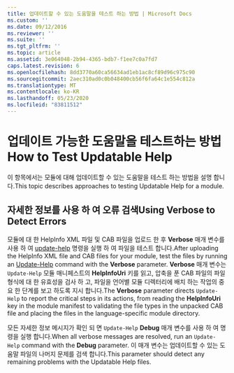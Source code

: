 ```yaml
---
title: 업데이트할 수 있는 도움말을 테스트 하는 방법 | Microsoft Docs
ms.custom: ''
ms.date: 09/12/2016
ms.reviewer: ''
ms.suite: ''
ms.tgt_pltfrm: ''
ms.topic: article
ms.assetid: 3e064048-2b94-4365-bdb7-f1ee7c0a7fd7
caps.latest.revision: 6
ms.openlocfilehash: 8dd3770a60ca56634ad1eb1ac8cf89d96c975c90
ms.sourcegitcommit: 2aec310ad0c0b048400cb56f6fa64c1e554c812a
ms.translationtype: MT
ms.contentlocale: ko-KR
ms.lasthandoff: 05/23/2020
ms.locfileid: "83811512"
---
```

# <a name="how-to-test-updatable-help"></a><span data-ttu-id="1d762-102">업데이트 가능한 도움말을 테스트하는 방법</span><span class="sxs-lookup"><span data-stu-id="1d762-102">How to Test Updatable Help</span></span>

<span data-ttu-id="1d762-103">이 항목에서는 모듈에 대해 업데이트할 수 있는 도움말을 테스트 하는 방법을 설명 합니다.</span><span class="sxs-lookup"><span data-stu-id="1d762-103">This topic describes approaches to testing Updatable Help for a module.</span></span>

## <a name="using-verbose-to-detect-errors"></a><span data-ttu-id="1d762-104">자세한 정보를 사용 하 여 오류 검색</span><span class="sxs-lookup"><span data-stu-id="1d762-104">Using Verbose to Detect Errors</span></span>

<span data-ttu-id="1d762-105">모듈에 대 한 HelpInfo XML 파일 및 CAB 파일을 업로드 한 후 **Verbose** 매개 변수를 사용 하 여 [update-help](/powershell/module/Microsoft.PowerShell.Core/Update-Help) 명령을 실행 하 여 파일을 테스트 합니다.</span><span class="sxs-lookup"><span data-stu-id="1d762-105">After uploading the HelpInfo XML file and CAB files for your module, test the files by running an [Update-Help](/powershell/module/Microsoft.PowerShell.Core/Update-Help) command with the **Verbose** parameter.</span></span> <span data-ttu-id="1d762-106">**Verbose** 매개 변수는 `Update-Help` 모듈 매니페스트의 **HelpInfoUri** 키를 읽고, 압축을 푼 CAB 파일의 파일 형식에 대 한 유효성을 검사 하 고, 파일을 언어별 모듈 디렉터리에 배치 하는 작업의 중요 한 단계를 보고 하도록 지시 합니다.</span><span class="sxs-lookup"><span data-stu-id="1d762-106">The **Verbose** parameter directs `Update-Help` to report the critical steps in its actions, from reading the **HelpInfoUri** key in the module manifest to validating the file types in the unpacked CAB file and placing the files in the language-specific module directory.</span></span>

<span data-ttu-id="1d762-107">모든 자세한 정보 메시지가 확인 되 면 `Update-Help` **Debug** 매개 변수를 사용 하 여 명령을 실행 합니다.</span><span class="sxs-lookup"><span data-stu-id="1d762-107">When all verbose messages are resolved, run an `Update-Help` command with the **Debug** parameter.</span></span> <span data-ttu-id="1d762-108">이 매개 변수는 업데이트할 수 있는 도움말 파일의 나머지 문제를 검색 합니다.</span><span class="sxs-lookup"><span data-stu-id="1d762-108">This parameter should detect any remaining problems with the Updatable Help files.</span></span>
